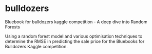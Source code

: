 # bulldozers
Bluebook for bulldozers kaggle competition - A deep dive into Random Forests

Using a random forest model and various optimisation techniques to determine the RMSE in predicting the sale price for the Bluebooks for
Bulldozers Kaggle competition.
